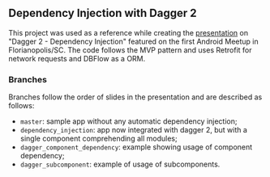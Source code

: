 ## Dependency Injection with Dagger 2

This project was used as a reference while creating the [presentation](http://www.slideshare.net/EdsonMenegatti/dagger-2-injeo-de-dependncia) on "Dagger 2 - Dependency Injection" featured on the first Android Meetup in Florianopolis/SC.
The code follows the MVP pattern and uses Retrofit for network requests and DBFlow as a ORM.

### Branches
Branches follow the order of slides in the presentation and are described as follows:

  - `master`: sample app without any automatic dependency injection;
  - `dependency_injection`: app now integrated with dagger 2, but with a single component comprehending all modules;
  - `dagger_component_dependency`: example showing usage of component dependency;
  - `dagger_subcomponent`: example of usage of subcomponents.
